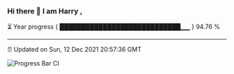 ### Hi there 👋 I am Harry , 

⏳ Year progress { ████████████████████████████▁▁ } 94.76 %

---

⏰ Updated on Sun, 12 Dec 2021 20:57:36 GMT

![Progress Bar CI](https://github.com/duykhang68/duykhang68/workflows/Progress%20Bar%20CI/badge.svg)
